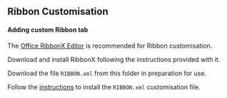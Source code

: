 ## Ribbon Customisation

#### Adding custom Ribbon tab

The [Office RibbonX Editor](https://github.com/fernandreu/office-ribbonx-editor/releases/tag/v1.9.0) is recommended for Ribbon customisation.  

Download and install RibbonX following the instructions provided with it.  

Download the file `RIBBON.xml` from this folder in preparation for use.  

Follow the [instructions](How-To.md) to install the `RIBBON.xml` customisation file.



